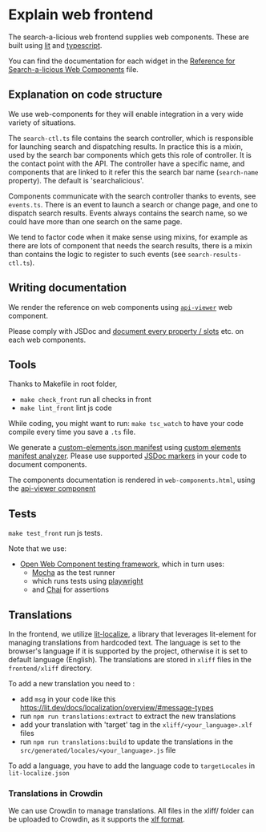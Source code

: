 # Explain web frontend

The search-a-licious web frontend supplies web components.
These are built using [lit](https://lit.dev) and [typescript](https://www.typescriptlang.org/).

You can find the documentation for each widget in the [Reference for Search-a-licious Web Components](../users/ref-web-components.md) file.


## Explanation on code structure

We use web-components for they will enable integration in a very wide variety of situations.

The `search-ctl.ts` file contains the search controller, which is responsible for launching search and dispatching results. In practice this is a mixin, used by the search bar components which gets this role of controller. It is the contact point with the API.
The controller have a specific name, and components that are linked to it refer this the search bar name (`search-name` property). The default is 'searchalicious'.

Components communicate with the search controller thanks to events, see `events.ts`.
There is an event to launch a search or change page, and one to dispatch search results.
Events always contains the search name, so we could have more than one search on the same page.

We tend to factor code when it make sense using mixins,
for example as there are lots of component that needs the search results, there is a mixin than contains the logic to register to such events (see `search-results-ctl.ts`).

## Writing documentation

We render the reference on web components using [`api-viewer`](https://api-viewer.open-wc.org/docs) web component.

Please comply with JSDoc and [document every property / slots](https://api-viewer.open-wc.org/docs/guide/writing-jsdoc/) etc. on each web components.

## Tools

Thanks to Makefile in root folder,

* `make check_front` run all checks in front
* `make lint_front` lint js code

While coding, you might want to run: `make tsc_watch` to have your code compile every time you save a `.ts` file.

We generate a [custom-elements.json manifest](https://github.com/webcomponents/custom-elements-manifest) using [custom elements manifest analyzer](https://custom-elements-manifest.open-wc.org/analyzer).
Please use supported [JSDoc markers](https://custom-elements-manifest.open-wc.org/analyzer/getting-started/#supported-jsdoc) in your code to document components.

The components documentation is rendered in `web-components.html`, using the [api-viewer component](https://api-viewer.open-wc.org/)

## Tests

`make test_front` run js tests.

Note that we use:
* [Open Web Component testing framework](https://open-wc.org/docs/testing/testing-package/),
  which in turn uses:
  * [Mocha](https://mochajs.org/) as the test runner
  * which runs tests using [playwright](https://playwright.dev/)
  * and [Chai](https://www.chaijs.com/) for assertions

## Translations

In the frontend, we utilize [lit-localize](https://lit.dev/docs/localization/overview/), a library that leverages lit-element for managing translations from hardcoded text.
The language is set to the browser's language if it is supported by the project, otherwise it is set to default language (English).
The translations are stored in `xliff` files in the `frontend/xliff` directory.

To add a new translation you need to :
- add `msg` in your code like this https://lit.dev/docs/localization/overview/#message-types
- run `npm run translations:extract` to extract the new translations
- add your translation with 'target' tag in the `xliff/<your_language>.xlf` files
- run `npm run translations:build` to update the translations in the `src/generated/locales/<your_language>.js` file

To add a language, you have to add the language code to `targetLocales` in `lit-localize.json`


### Translations in Crowdin

We can use Crowdin to manage translations.
All files in the xliff/ folder can be uploaded to Crowdin, as it supports the [xlf format](https://store.crowdin.com/xliff).

